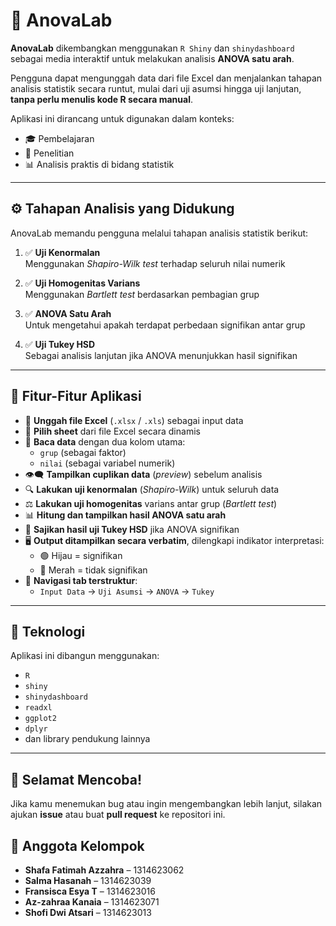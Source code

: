 # 🧪 AnovaLab

**AnovaLab** dikembangkan menggunakan `R Shiny` dan `shinydashboard` sebagai media interaktif untuk melakukan analisis **ANOVA satu arah**.

Pengguna dapat mengunggah data dari file Excel dan menjalankan tahapan analisis statistik secara runtut, mulai dari uji asumsi hingga uji lanjutan, **tanpa perlu menulis kode R secara manual**.

Aplikasi ini dirancang untuk digunakan dalam konteks:
- 🎓 Pembelajaran
- 🔬 Penelitian
- 📊 Analisis praktis di bidang statistik

---

## ⚙️ Tahapan Analisis yang Didukung

AnovaLab memandu pengguna melalui tahapan analisis statistik berikut:

1. ✅ **Uji Kenormalan**  
   Menggunakan *Shapiro-Wilk test* terhadap seluruh nilai numerik

2. ✅ **Uji Homogenitas Varians**  
   Menggunakan *Bartlett test* berdasarkan pembagian grup

3. ✅ **ANOVA Satu Arah**  
   Untuk mengetahui apakah terdapat perbedaan signifikan antar grup

4. ✅ **Uji Tukey HSD**  
   Sebagai analisis lanjutan jika ANOVA menunjukkan hasil signifikan

---

## 📌 Fitur-Fitur Aplikasi

- 📂 **Unggah file Excel** (`.xlsx` / `.xls`) sebagai input data  
- 📑 **Pilih sheet** dari file Excel secara dinamis  
- 🧾 **Baca data** dengan dua kolom utama:
  - `grup` (sebagai faktor)
  - `nilai` (sebagai variabel numerik)
- 👁️‍🗨️ **Tampilkan cuplikan data** (*preview*) sebelum analisis  
- 🔍 **Lakukan uji kenormalan** (*Shapiro-Wilk*) untuk seluruh data  
- ⚖️ **Lakukan uji homogenitas** varians antar grup (*Bartlett test*)  
- 📊 **Hitung dan tampilkan hasil ANOVA satu arah**  
- 🧪 **Sajikan hasil uji Tukey HSD** jika ANOVA signifikan  
- 🖥️ **Output ditampilkan secara verbatim**, dilengkapi indikator interpretasi:
  - 🟢 Hijau = signifikan
  - 🔴 Merah = tidak signifikan  
- 🧭 **Navigasi tab terstruktur**:
  - `Input Data` → `Uji Asumsi` → `ANOVA` → `Tukey`

---

## 🚀 Teknologi

Aplikasi ini dibangun menggunakan:
- `R`
- `shiny`
- `shinydashboard`
- `readxl`
- `ggplot2`
- `dplyr`
- dan library pendukung lainnya

---

## 🎉 Selamat Mencoba!

Jika kamu menemukan bug atau ingin mengembangkan lebih lanjut, silakan ajukan **issue** atau buat **pull request** ke repositori ini.

## 👥 Anggota Kelompok

- **Shafa Fatimah Azzahra** – 1314623062
- **Salma Hasanah** – 1314623039  
- **Fransisca Esya T** – 1314623016  
- **Az-zahraa Kanaia** – 1314623071
- **Shofi Dwi Atsari** – 1314623013  
